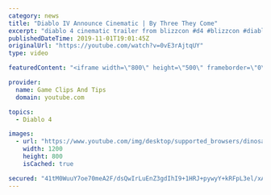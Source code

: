 ```yaml
---
category: news
title: "Diablo IV Announce Cinematic | By Three They Come"
excerpt: "diablo 4 cinematic trailer from blizzcon #d4 #blizzcon #diablo."
publishedDateTime: 2019-11-01T19:01:45Z
originalUrl: "https://youtube.com/watch?v=0vE3rAjtqUY"
type: video

featuredContent: "<iframe width=\"800\" height=\"500\" frameborder=\"0\" src=\"https://www.youtube.com/embed/0vE3rAjtqUY\" allow=\"accelerometer; autoplay; encrypted-media; gyroscope; picture-in-picture\" allowfullscreen></iframe>"

provider:
  name: Game Clips And Tips
  domain: youtube.com

topics:
  - Diablo 4

images:
  - url: "https://www.youtube.com/img/desktop/supported_browsers/dinosaur.png"
    width: 1200
    height: 800
    isCached: true

secured: "41tM0WuuY7oe70meA2F/dsQwIrLuEnZ3gdIhI9+1HRJ+pywyY+kRFpL3el/xAqP4t2NepuGl1jMLiFhX/HilxIj8yg/2aP822XweECso00j3Ep6I7cBs140WCkYIMBXTCBImSx6sQgTJPX8Upu0A4YwS/S3CuaIpF+f2XvdVmWnN8MHG+fnt0tBYEJFRk2QVdZp3ZrIs0xEGskUyOoGkAwrUWrEp6/rdkFPQRFvjQBNCoCyrIq2xgKqlz2/Q4BQoNBuYwjzW8nvS1QWGbSuKD8mmXf4GaRVKRRwfgz14zlUrLaoVzTu4kAFarOCEztvQikmehGhQZU0mUiXmSUPKASXrCc3mVno0XCaCkkCMd0nWKBH0jfazPUWWt59LWL+aQqBwvggx+AiWUMztrhuUcA==;KrtFYZWdHPp1xL4GIiHGow=="
---
```


